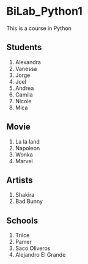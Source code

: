 # BiLab_Python1
This is a course in Python

## Students 
1. Alexandra
2. Vanessa
3. Jorge
4. Joel
5. Andrea
6. Camila
7. Nicole
8. Mica

## Movie
1. La la land
2. Napoleon
3. Wonka
4. Marvel

## Artists
1. Shakira
2. Bad Bunny

## Schools
1. Trilce
2. Pamer
3. Saco Oliveros
4. Alejandro El Grande